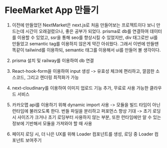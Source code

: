 # FleeMarket App 만들기

1. 이전에 만들었던 NextMarket은 next.js로 처음 만들어보는 프로젝트이다 보니 만드는데 시간이 오래걸렸으나, 좋은 공부가 되었다. prisma로 db를 연결하여 데이터를 이용할 수 있었고, ssr을 통해 seo를 향상시킬 수 있었지만, div 태그로만 ui를 만들었고 semantic tag를 이용하지 않은게 약간 아쉬웠다.
그래서 이번에 만들땐 똑같이 tailwind를 이용하되, semantic 태그를 이용해서 ui를 만들어 볼 생각이다.


2. prisma 설치 및 railway를 이용하여 db 연결


3. React-hook-form을 이용하여 input 생성 -> 유효성 체크에 편리하고, 깔끔한 소스코드, 그리고 렌더링 최적화가 가능

4. next-cloudinary를 이용하여 이미지 업로드 기능 추가, 무료로 사용 가능한 클라우드 서비스

5. 카카오맵 api를 이용하기 위해 dynamic import 사용
    -> 모듈을 빌드 타임이 아닌 런타임에 불러오도록 한다. 번들 파일을 분리하고 퍼포먼스 향상 기대
    -> 초기 로딩 시 사이즈가 크거나 초기 로딩부터 사용하지 않는 부분, 또한 런타임에만 알 수 있는 정보에 기반해서 모듈을 가져와야 할 때 사용


6. 페이지 로딩 시, 더 나은 UX를 위해 Loader 컴포넌트를 생성, 로딩 중 Loader 컴포넌트 보여주기